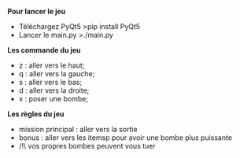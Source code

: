 **Pour lancer le jeu**
 * Téléchargez PyQt5  >pip install PyQt5
 * Lancer le main.py >./main.py

**Les commande du jeu**
 * z : aller vers le haut;
 * q : aller vers la gauche;
 * s : aller vers le bas;
 * d : aller vers la droite;
 * x : poser une bombe;

**Les règles du jeu**
 * mission principal : aller vers la sortie
 * bonus : aller vers les itemsp pour avoir une bombe plus puissante
 * /!\ vos propres bombes peuvent vous tuer

  
